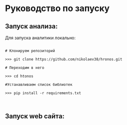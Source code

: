 # Руководство по запуску

## Запуск анализа:

Для запуска аналитики локально:

```shell or cmd

# Клонируем репозиторий

>>> git clone https://github.com/nikolaev38/hronos.git

# Переходим в него

>>> cd htonos

#Устанавливаем список библиотек

>>> pip install -r requirements.txt



```

## Запуск web сайта:
